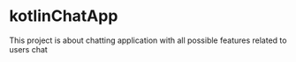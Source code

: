 # kotlinChatApp
This project is about chatting application with all possible features related to users chat 
